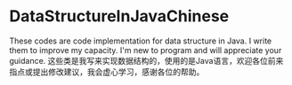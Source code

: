 # DataStructureInJavaChinese
 These codes are code implementation for data structure in Java. I write them to improve my capacity. I'm new to program and will appreciate your guidance.  这些类是我写来实现数据结构的，使用的是Java语言，欢迎各位前来指点或提出修改建议，我会虚心学习，感谢各位的帮助。
